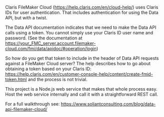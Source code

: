 Claris FileMaker Cloud (https://help.claris.com/en/cloud-help/) uses Claris IDs for user authentication.
That includes authentication for using the Data API, but with a twist.

The Data API documentation indicates that we need to make the Data API calls using a token.  You cannot simply use your Claris ID user name and password. (See the documentation at https://your_FMC_server.account.filemaker-cloud.com/fmi/data/apidoc/#operation/login)

So how do you get that token to include in the header of Data API requests against a FileMaker Cloud server?
The help describes how to go about obtaining a token based on your Claris ID: https://help.claris.com/en/customer-console-help/content/create-fmid-token.html and the process is not trivial.

This project is a Node.js web service that makes that whole process easy.  Host the web service internally and call it with a straightforward REST call.

For a full walkthrough see: https://www.soliantconsulting.com/blog/data-api-filemaker-cloud/



 
